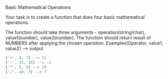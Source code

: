 Basic Mathematical Operations

Your task is to create a function that does four basic mathematical operations.

The function should take three arguments - operation(string/char), value1(number), value2(number).
The function should return result of NUMBERS after applying the chosen operation.
Examples(Operator, value1, value2) --> output
```rust
('+', 4, 7) --> 11
('-', 15, 18) --> -3
('*', 5, 5) --> 25
('/', 49, 7) --> 7
```
